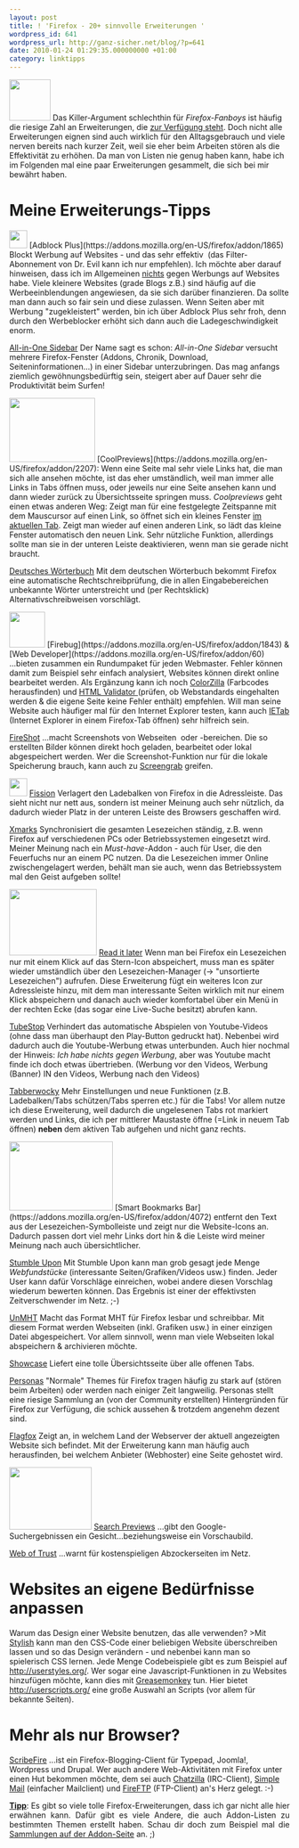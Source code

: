 ```yaml
---
layout: post
title: ! 'Firefox - 20+ sinnvolle Erweiterungen '
wordpress_id: 641
wordpress_url: http://ganz-sicher.net/blog/?p=641
date: 2010-01-24 01:29:35.000000000 +01:00
category: linktipps
---
```

<img class="lefticon" title="Firefox Icon" src="{{site.baseurl}}/wp-content/uploads/1264290318_FireFox.png" alt="" width="74" height="74" />
Das Killer-Argument schlechthin für <em>Firefox-Fanboys</em> ist häufig die riesige Zahl an Erweiterungen, die <a href="https://addons.mozilla.org/de/firefox/" target="_blank">zur Verfügung steht</a>. Doch nicht alle Erweiterungen eignen sind auch wirklich für den Alltagsgebrauch und viele nerven bereits nach kurzer Zeit, weil sie eher beim Arbeiten stören als die Effektivität zu erhöhen. Da man von Listen nie genug haben kann, habe ich im Folgenden mal eine paar Erweiterungen gesammelt, die sich bei mir bewährt haben.
<!--more-->

Meine Erweiterungs-Tipps
=========================
<img class="lefticon" title="adblock icon" src="{{site.baseurl}}/wp-content/uploads/adblock-icon.png" alt="" width="32" height="32" />
[Adblock Plus](https://addons.mozilla.org/en-US/firefox/addon/1865) Blockt Werbung auf Websites - und das sehr effektiv  (das Filter-Abonnement von Dr. Evil kann ich nur empfehlen). Ich möchte aber darauf hinweisen, dass ich im Allgemeinen <span style="text-decoration: underline;">nichts</span> gegen Werbungs auf Websites habe. Viele kleinere Websites (grade Blogs z.B.) sind häufig auf die Werbeeinblendungen angewiesen, da sie sich darüber finanzieren. Da sollte man dann auch so fair sein und diese zulassen. Wenn Seiten aber mit Werbung "zugekleistert" werden, bin ich über Adblock Plus sehr froh, denn durch den Werbeblocker erhöht sich dann auch die Ladegeschwindigkeit enorm.

<a href="https://addons.mozilla.org/en-US/firefox/addon/1027" target="_blank">All-in-One Sidebar</a>
Der Name sagt es schon: <em>All-in-One Sidebar </em>versucht mehrere Firefox-Fenster (Addons, Chronik, Download, Seiteninformationen...) in einer Sidebar unterzubringen. Das mag anfangs ziemlich gewöhnungsbedürftig sein, steigert aber auf Dauer sehr die Produktivität beim Surfen!

<img class="righticon" title="screen coolpreviews" src="{{site.baseurl}}/wp-content/uploads/screen-coolpreviews.png" alt="" width="154" height="115" />
[CoolPreviews](https://addons.mozilla.org/en-US/firefox/addon/2207): Wenn eine Seite mal sehr viele Links hat, die man sich alle ansehen möchte, ist das eher umständlich, weil man immer alle Links in Tabs öffnen muss, oder jeweils nur eine Seite ansehen kann und dann wieder zurück zu Übersichtsseite springen muss. <em>Coolpreviews</em> geht einen etwas anderen Weg: Zeigt man für eine festgelegte Zeitspanne mit dem Mauscursor auf einen Link, so öffnet sich ein kleines Fenster <span style="text-decoration: underline;">im aktuellen Tab</span>. Zeigt man wieder auf einen anderen Link, so lädt das kleine Fenster automatisch den neuen Link. Sehr nützliche Funktion, allerdings sollte man sie in der unteren Leiste deaktivieren, wenn man sie gerade nicht braucht.

<a href="https://addons.mozilla.org/en-US/firefox/addon/3077" target="_blank">Deutsches Wörterbuch</a>
Mit dem deutschen Wörterbuch bekommt Firefox eine automatische Rechtschreibprüfung, die in allen Eingabebereichen unbekannte Wörter unterstreicht und (per Rechtsklick) Alternativschreibweisen vorschlägt.

<img class="lefticon" title="webmaster" src="{{site.baseurl}}/wp-content/uploads/webmaster.png" alt="" width="64" height="64" />
[Firebug](https://addons.mozilla.org/en-US/firefox/addon/1843) &amp; [Web Developer](https://addons.mozilla.org/en-US/firefox/addon/60)
...bieten zusammen ein Rundumpaket für jeden Webmaster. Fehler können damit zum Beispiel sehr einfach analysiert, Websites können direkt online bearbeitet werden. Als Ergänzung kann ich noch <a href="https://addons.mozilla.org/en-US/firefox/addon/271" target="_blank">ColorZilla</a> (Farbcodes herausfinden) und <a href="https://addons.mozilla.org/en-US/firefox/addon/249" target="_blank">HTML Validator </a>(prüfen, ob Webstandards eingehalten werden &amp; die eigene Seite keine Fehler enthält) empfehlen. Will man seine Website auch häufiger mal für den Internet Explorer testen, kann auch <a href="https://addons.mozilla.org/en-US/firefox/addon/1419" target="_blank">IETab</a> (Internet Explorer in einem Firefox-Tab öffnen) sehr hilfreich sein.

<a href="https://addons.mozilla.org/en-US/firefox/addon/5648" target="_blank">FireShot</a>
...macht Screenshots von Webseiten  oder -bereichen. Die so erstellten Bilder können direkt hoch geladen, bearbeitet oder lokal abgespeichert werden. Wer die Screenshot-Funktion nur für die lokale Speicherung brauch, kann auch zu <a href="https://addons.mozilla.org/en-US/firefox/addon/1146" target="_blank">Screengrab</a> greifen.

<img class="lefticon" title="fission icon" src="{{site.baseurl}}/wp-content/uploads/fission-icon.png" alt="" width="32" height="32" />
<a href="https://addons.mozilla.org/en-US/firefox/addon/1951" target="_blank">Fission</a>
Verlagert den Ladebalken von Firefox in die Adressleiste. Das sieht nicht nur nett aus, sondern ist meiner Meinung auch sehr nützlich, da dadurch wieder Platz in der unteren Leiste des Browsers geschaffen wird.

<a href="https://addons.mozilla.org/en-US/firefox/addon/2410" target="_blank">Xmarks</a>
Synchronisiert die gesamten Lesezeichen ständig, z.B. wenn Firefox auf verschiedenen PCs oder Betriebssystemen eingesetzt wird.  Meiner Meinung nach ein <em>Must-have-</em>Addon - auch für User, die den Feuerfuchs nur an einem PC nutzen. Da die Lesezeichen<em> </em> immer Online zwischengelagert werden, behält man sie auch, wenn das Betriebssystem mal den Geist aufgeben sollte!

<img class="righticon" title="read it later screen" src="{{site.baseurl}}/wp-content/uploads/read-it-later-screen.png" alt="" width="157" height="119" />
<a href="https://addons.mozilla.org/en-US/firefox/addon/7661" target="_blank">Read it later</a>
Wenn man bei Firefox ein Lesezeichen nur mit einem Klick auf das Stern-Icon abspeichert, muss man es später wieder umständlich über den Lesezeichen-Manager (-&gt; "unsortierte Lesezeichen") aufrufen. Diese Erweiterung fügt ein weiteres Icon zur Adressleiste hinzu, mit dem man interessante Seiten wirklich mit nur einem Klick abspeichern und danach auch wieder komfortabel über ein Menü in der rechten Ecke (das sogar eine Live-Suche besitzt) abrufen kann.

<a href="https://addons.mozilla.org/en-US/firefox/addon/6648" target="_blank">TubeStop</a>
Verhindert das automatische Abspielen von Youtube-Videos (ohne dass man überhaupt den Play-Button gedruckt hat). Nebenbei wird dadurch auch die Youtube-Werbung etwas unterbunden. Auch hier nochmal der Hinweis: <em>Ich habe nichts gegen Werbung</em>, aber was Youtube macht finde ich doch etwas übertrieben. (Werbung vor den Videos, Werbung (Banner) IN den Videos, Werbung nach den Videos)

<a href="https://addons.mozilla.org/en-US/firefox/addon/14439" target="_blank">Tabberwocky</a>
Mehr Einstellungen und neue Funktionen (z.B. Ladebalken/Tabs schützen/Tabs sperren etc.) für die Tabs! Vor allem nutze ich diese Erweiterung, weil dadurch die ungelesenen Tabs rot markiert werden und Links, die ich per mittlerer Maustaste öffne (=Link in neuem Tab öffnen) <strong>neben</strong> dem aktiven Tab aufgehen und nicht ganz rechts.

<img class="lefticon" title="smart bookmark bar" src="{{site.baseurl}}/wp-content/uploads/smart-bookmark-bar.png" alt="" width="186" height="124" />
[Smart Bookmarks Bar](https://addons.mozilla.org/en-US/firefox/addon/4072) entfernt den Text aus der Lesezeichen-Symbolleiste und zeigt nur die Website-Icons an. Dadurch passen dort viel mehr Links dort hin &amp; die Leiste wird meiner Meinung nach auch übersichtlicher.

<a href="https://addons.mozilla.org/en-US/firefox/addon/138" target="_blank">Stumble Upon</a>
Mit Stumble Upon kann man grob gesagt jede Menge <em>Webfundstücke</em> (interessante Seiten/Grafiken/Videos usw.) finden. Jeder User kann dafür Vorschläge einreichen, wobei andere diesen Vorschlag wiederum bewerten können. Das Ergebnis ist einer der effektivsten Zeitverschwender im Netz. ;-)

<a href="https://addons.mozilla.org/en-US/firefox/addon/8051" target="_blank">UnMHT</a>
Macht das Format MHT für Firefox lesbar und schreibbar. Mit diesem Format werden Webseiten (inkl. Grafiken usw.) in einer einzigen Datei abgespeichert. Vor allem sinnvoll, wenn man viele Webseiten lokal abspeichern &amp; archivieren möchte.

<a href="https://addons.mozilla.org/en-US/firefox/addon/1810" target="_blank">Showcase</a>
Liefert eine tolle Übersichtsseite über alle offenen Tabs.

<a href="https://addons.mozilla.org/en-US/firefox/addon/10900" target="_blank">Personas</a>
"Normale" Themes für Firefox tragen häufig zu stark auf (stören beim Arbeiten) oder werden nach einiger Zeit langweilig. Personas stellt eine riesige Sammlung an (von der Community erstellten) Hintergründen für Firefox zur Verfügung, die schick aussehen &amp; trotzdem angenehm dezent sind.

<a href="https://addons.mozilla.org/en-US/firefox/addon/5791" target="_blank">Flagfox</a>
Zeigt an, in welchem Land der Webserver der aktuell angezeigten Website sich befindet. Mit der Erweiterung kann man häufig auch herausfinden, bei welchem Anbieter (Webhoster) eine Seite gehostet wird.

<img class="righticon" title="google search preview" src="{{site.baseurl}}/wp-content/uploads/google-search-preview.png" alt="" width="148" height="112" />
<a href="https://addons.mozilla.org/en-US/firefox/addon/189" target="_blank">Search Previews</a>
...gibt den Google-Suchergebnissen ein Gesicht...beziehungsweise ein Vorschaubild.

<a href="https://addons.mozilla.org/en-US/firefox/addon/3456" target="_blank">Web of Trust</a>
...warnt für kostenspieligen Abzockerseiten im Netz.

Websites an eigene Bedürfnisse anpassen
=======================================
Warum das Design einer Website benutzen, das alle verwenden? >Mit <a href="https://addons.mozilla.org/en-US/firefox/addon/2108" target="_blank">Stylish</a> kann man den CSS-Code einer beliebigen Website überschreiben lassen und so das Design verändern - und nebenbei kann man so spielerisch CSS lernen.<strong> </strong>Jede Menge Codebeispiele gibt es zum Beispiel auf <a href="http://userstyles.org/" target="_blank">http://userstyles.org/</a>. Wer sogar eine Javascript-Funktionen in zu Websites hinzufügen möchte, kann dies mit <a href="https://addons.mozilla.org/en-US/firefox/addon/748" target="_blank">Greasemonkey</a> tun. Hier bietet <a href="http://userscripts.org/" target="_blank">http://userscripts.org/</a> eine große Auswahl an Scripts (vor allem für bekannte Seiten).

Mehr als nur Browser?
=====================
<a href="https://addons.mozilla.org/en-US/firefox/addon/1730" target="_blank">ScribeFire</a>
...ist ein Firefox-Blogging-Client für Typepad, Joomla!, Wordpress und Drupal. Wer auch andere Web-Aktivitäten mit Firefox unter einen Hut bekommen möchte, dem sei auch <a href="https://addons.mozilla.org/en-US/firefox/addon/16" target="_blank">Chatzilla</a> (IRC-Client), <a href="https://addons.mozilla.org/en-US/firefox/addon/5593" target="_blank">Simple Mail</a> (einfacher Mailclient) und <a href="https://addons.mozilla.org/en-US/firefox/addon/684" target="_blank">FireFTP</a> (FTP-Client) an's Herz gelegt. :-)

<div class="infobox">
<p style="text-align: justify;"><strong><span style="text-decoration: underline;">Tipp</span></strong>: Es gibt so viele tolle Firefox-Erweiterungen, dass ich gar nicht alle hier erwähnen kann. Dafür gibt es viele Andere, die auch Addon-Listen zu bestimmten Themen erstellt haben. Schau dir doch zum Beispiel mal die <a href="https://addons.mozilla.org/en-US/firefox/collections/popular" target="_blank">Sammlungen auf der Addon-Seite</a> an. ;)</p>

</div>
